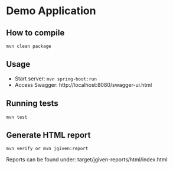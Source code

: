 # Demo Application

How to compile
--------------

    mvn clean package

Usage
-----
* Start server: `mvn spring-boot:run`
* Access Swagger: http://localhost:8080/swagger-ui.html

Running tests
-------------

    mvn test

Generate HTML report
--------------------

    mvn verify or mvn jgiven:report

Reports can be found under: target/jgiven-reports/html/index.html
